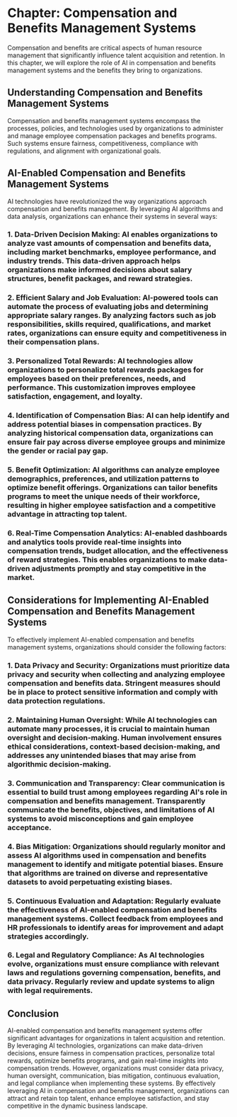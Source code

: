 Chapter: Compensation and Benefits Management Systems
=====================================================

Compensation and benefits are critical aspects of human resource management that significantly influence talent acquisition and retention. In this chapter, we will explore the role of AI in compensation and benefits management systems and the benefits they bring to organizations.

**Understanding Compensation and Benefits Management Systems**
--------------------------------------------------------------

Compensation and benefits management systems encompass the processes, policies, and technologies used by organizations to administer and manage employee compensation packages and benefits programs. Such systems ensure fairness, competitiveness, compliance with regulations, and alignment with organizational goals.

**AI-Enabled Compensation and Benefits Management Systems**
-----------------------------------------------------------

AI technologies have revolutionized the way organizations approach compensation and benefits management. By leveraging AI algorithms and data analysis, organizations can enhance their systems in several ways:

### 1. **Data-Driven Decision Making**: AI enables organizations to analyze vast amounts of compensation and benefits data, including market benchmarks, employee performance, and industry trends. This data-driven approach helps organizations make informed decisions about salary structures, benefit packages, and reward strategies.

### 2. **Efficient Salary and Job Evaluation**: AI-powered tools can automate the process of evaluating jobs and determining appropriate salary ranges. By analyzing factors such as job responsibilities, skills required, qualifications, and market rates, organizations can ensure equity and competitiveness in their compensation plans.

### 3. **Personalized Total Rewards**: AI technologies allow organizations to personalize total rewards packages for employees based on their preferences, needs, and performance. This customization improves employee satisfaction, engagement, and loyalty.

### 4. **Identification of Compensation Bias**: AI can help identify and address potential biases in compensation practices. By analyzing historical compensation data, organizations can ensure fair pay across diverse employee groups and minimize the gender or racial pay gap.

### 5. **Benefit Optimization**: AI algorithms can analyze employee demographics, preferences, and utilization patterns to optimize benefit offerings. Organizations can tailor benefits programs to meet the unique needs of their workforce, resulting in higher employee satisfaction and a competitive advantage in attracting top talent.

### 6. **Real-Time Compensation Analytics**: AI-enabled dashboards and analytics tools provide real-time insights into compensation trends, budget allocation, and the effectiveness of reward strategies. This enables organizations to make data-driven adjustments promptly and stay competitive in the market.

**Considerations for Implementing AI-Enabled Compensation and Benefits Management Systems**
-------------------------------------------------------------------------------------------

To effectively implement AI-enabled compensation and benefits management systems, organizations should consider the following factors:

### 1. **Data Privacy and Security**: Organizations must prioritize data privacy and security when collecting and analyzing employee compensation and benefits data. Stringent measures should be in place to protect sensitive information and comply with data protection regulations.

### 2. **Maintaining Human Oversight**: While AI technologies can automate many processes, it is crucial to maintain human oversight and decision-making. Human involvement ensures ethical considerations, context-based decision-making, and addresses any unintended biases that may arise from algorithmic decision-making.

### 3. **Communication and Transparency**: Clear communication is essential to build trust among employees regarding AI's role in compensation and benefits management. Transparently communicate the benefits, objectives, and limitations of AI systems to avoid misconceptions and gain employee acceptance.

### 4. **Bias Mitigation**: Organizations should regularly monitor and assess AI algorithms used in compensation and benefits management to identify and mitigate potential biases. Ensure that algorithms are trained on diverse and representative datasets to avoid perpetuating existing biases.

### 5. **Continuous Evaluation and Adaptation**: Regularly evaluate the effectiveness of AI-enabled compensation and benefits management systems. Collect feedback from employees and HR professionals to identify areas for improvement and adapt strategies accordingly.

### 6. **Legal and Regulatory Compliance**: As AI technologies evolve, organizations must ensure compliance with relevant laws and regulations governing compensation, benefits, and data privacy. Regularly review and update systems to align with legal requirements.

**Conclusion**
--------------

AI-enabled compensation and benefits management systems offer significant advantages for organizations in talent acquisition and retention. By leveraging AI technologies, organizations can make data-driven decisions, ensure fairness in compensation practices, personalize total rewards, optimize benefits programs, and gain real-time insights into compensation trends. However, organizations must consider data privacy, human oversight, communication, bias mitigation, continuous evaluation, and legal compliance when implementing these systems. By effectively leveraging AI in compensation and benefits management, organizations can attract and retain top talent, enhance employee satisfaction, and stay competitive in the dynamic business landscape.
